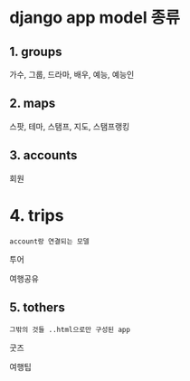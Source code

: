 # django app model 종류

## 1. groups

가수, 그룹, 드라마, 배우, 예능, 예능인

## 2. maps

스팟, 테마, 스탬프, 지도, 스탬프랭킹

## 3. accounts

회원

# 4. trips

`account랑 연결되는 모델`

투어

여행공유

## 5. tothers

`그밖의 것들 ..html으로만 구성된 app`

굿즈

여행팁